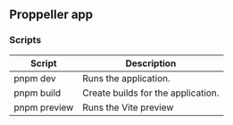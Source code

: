 ## Proppeller app

### Scripts

| Script       | Description                        |
| ------------ | ---------------------------------- |
| pnpm dev     | Runs the application.              |
| pnpm build   | Create builds for the application. |
| pnpm preview | Runs the Vite preview              |
